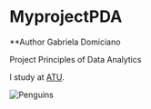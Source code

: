 # MyprojectPDA

**Author Gabriela Domiciano

Project  Principles of Data Analytics

I study at [ATU](https://www.atu.ie).


![Penguins](https://allisonhorst.github.io/palmerpenguins/reference/figures/lter_penguins.png)

